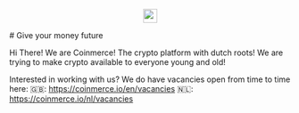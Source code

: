 <p align="center">
  <img src="https://coinmerce.io/assets/images/coinmerce-logo.png" 
height="25"/>
</p>
# Give your money future

Hi There!
We are Coinmerce! The crypto platform with dutch roots! We are trying to make crypto available to everyone young and old!

Interested in working with us? We do have vacancies open from time to time here:
🇬🇧: https://coinmerce.io/en/vacancies
🇳🇱: https://coinmerce.io/nl/vacancies
